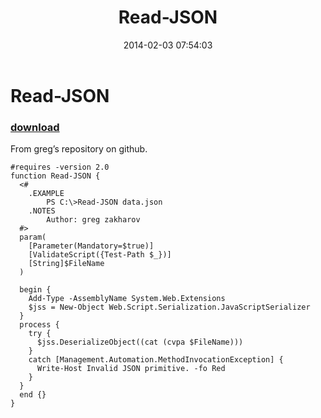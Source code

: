 ﻿---
pid:            4866
poster:         Janny
title:          Read-JSON
date:           2014-02-03 07:54:03
format:         posh
parent:         0
parent:         0

---

# Read-JSON

### [download](4866.ps1)

From greg’s repository on github.

```posh
#requires -version 2.0
function Read-JSON {
  <#
    .EXAMPLE
        PS C:\>Read-JSON data.json
    .NOTES
        Author: greg zakharov
  #>
  param(
    [Parameter(Mandatory=$true)]
    [ValidateScript({Test-Path $_})]
    [String]$FileName
  )
  
  begin {
    Add-Type -AssemblyName System.Web.Extensions
    $jss = New-Object Web.Script.Serialization.JavaScriptSerializer
  }
  process {
    try {
      $jss.DeserializeObject((cat (cvpa $FileName)))
    }
    catch [Management.Automation.MethodInvocationException] {
      Write-Host Invalid JSON primitive. -fo Red
    }
  }
  end {}
}
```
